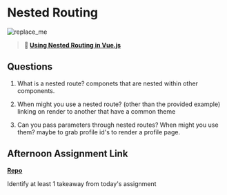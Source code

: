 # Nested Routing

![replace_me](https://codeworks.blob.core.windows.net/public/assets/img/illustrations/placeholder.svg)

> **📖 [Using Nested Routing in Vue.js](https://codeworksacademy.com/fs-student-guide/resources/wk6/04-Child-Routes)**

## Questions

1. What is a nested route?
componets that are nested within other components. 
2. When might you use a nested route? (other than the provided example)
linking on render to another that have a common theme

3. Can you pass parameters through nested routes? When might you use them?
maybe to grab profile id's to render a profile page. 
## Afternoon Assignment Link

**[Repo](https://github.com/deriklee451/blogger)**

Identify at least 1 takeaway from today's assignment
